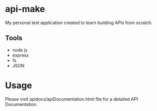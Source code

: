 # api-make

My personal test application created to learn building APIs from scratch.

## Tools
- node js
- express
- fs
- JSON

# Usage

Please visit apidocs/apiDocumentation.html file for a detailed API Documentation.